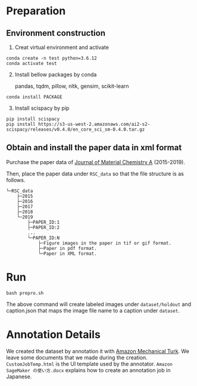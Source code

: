 # Preparation
## Environment construction
1. Creat virtual environment and activate
```
conda create -n test python=3.6.12
conda activate test
```
2. Install bellow packages by conda
    
    pandas, tqdm, pillow, nltk, gensim, scikit-learn
```
conda install PACKAGE
```
3. Install scispacy by pip
```
pip install scispacy
pip install https://s3-us-west-2.amazonaws.com/ai2-s2-scispacy/releases/v0.4.0/en_core_sci_sm-0.4.0.tar.gz
```
## Obtain and install the paper data in xml format
Purchase the paper data of [Journal of Material Chemistry A](https://www.rsc.org/journals-books-databases/about-journals/journal-of-materials-chemistry-a/) (2015-2019).

Then, place the paper data under `RSC_data` so that the file structure is as follows.
```
└─RSC_data
    ├─2015
    ├─2016
    ├─2017
    ├─2018
    └─2019
        ├─PAPER_ID:1
        ├─PAPER_ID:2
        ...
        └─PAPER_ID:N
            ├─Figure images in the paper in tif or gif format.
            ├─Paper in pdf format.
            └─Paper in XML format.
```
# Run
```
bash prepro.sh
```
The above command will create labeled images under `dataset/holdout` and caption.json that maps the image file name to a caption under `dataset`.

# Annotation Details
We created the dataset by annotation it with [Amazon Mechanical Turk](https://docs.aws.amazon.com/AWSMechTurk/latest/AWSMechanicalTurkGettingStartedGuide/SvcIntro.html). We leave some documents that we made during the creation.
`CustomJobTemp.html` is the UI template used by the annotator.
`Amazon SageMaker の使い方.docx` explains how to create an annotation job in Japanese.
